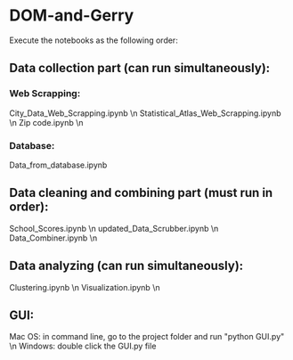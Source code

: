 # DOM-and-Gerry

Execute the notebooks as the following order:

## Data collection part (can run simultaneously):

### Web Scrapping:
   City_Data_Web_Scrapping.ipynb \n
   Statistical_Atlas_Web_Scrapping.ipynb \n
   Zip code.ipynb \n
### Database:
   Data_from_database.ipynb


## Data cleaning and combining part (must run in order):
   School_Scores.ipynb \n
   updated_Data_Scrubber.ipynb \n 
   Data_Combiner.ipynb \n
   

## Data analyzing (can run simultaneously):
   Clustering.ipynb \n
   Visualization.ipynb \n


## GUI:
   Mac OS: in command line, go to the project folder and run "python GUI.py" \n
   Windows: double click the GUI.py file